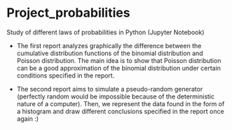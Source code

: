 # Project_probabilities
Study of different laws of probabilities in Python (Jupyter Notebook)

- The first report analyzes graphically the difference between the cumulative distribution functions of the binomial distribution and Poisson distribution.
The main idea is to show that Poisson distribution can be a good approximation of the binomial distribution under certain conditions specified in the report.

- The second report aims to simulate a pseudo-random generator (perfectly random would be impossible because of the deterministic nature of a computer). Then, we represent the data found in the form of a histogram and draw different conclusions specified in the report once again :)


